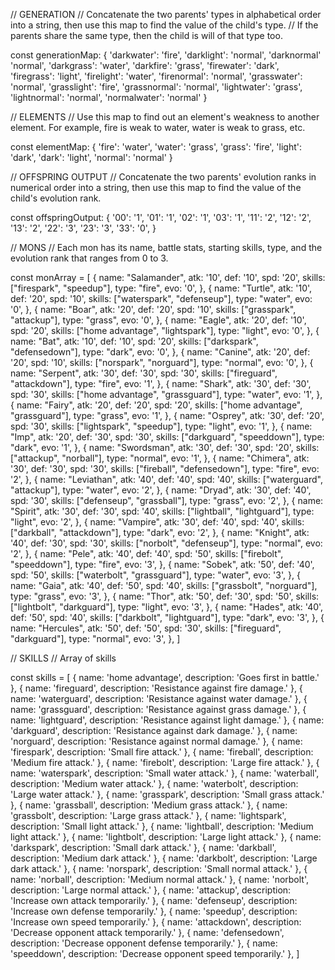 // GENERATION
// Concatenate the two parents' types in alphabetical order into a string, then use this map to find the value of the child's type. 
// If the parents share the same type, then the child is will of that type too.

const generationMap: {
    'darkwater': 'fire',
    'darklight': 'normal',
    'darknormal' 'normal',
    'darkgrass': 'water',
    'darkfire': 'grass',
    'firewater': 'dark',
    'firegrass': 'light',
    'firelight': 'water',
    'firenormal': 'normal',
    'grasswater': 'normal',
    'grasslight': 'fire',
    'grassnormal': 'normal',
    'lightwater': 'grass',
    'lightnormal': 'normal',
    'normalwater': 'normal'
}

// ELEMENTS
// Use this map to find out an element's weakness to another element. For example, fire is weak to water, water is weak to grass, etc.

const elementMap: {
    'fire': 'water',
    'water': 'grass',
    'grass': 'fire',
    'light': 'dark',
    'dark': 'light',
    'normal': 'normal'
}

// OFFSPRING OUTPUT
// Concatenate the two parents' evolution ranks in numerical order into a string, then use this map to find the value of the child's evolution rank.

const offspringOutput: {
    '00': '1',
    '01': '1',
    '02': '1',
    '03': '1',
    '11': '2',
    '12': '2',
    '13': '2',
    '22': '3',
    '23': '3',
    '33': '0',
}

// MONS
// Each mon has its name, battle stats, starting skills, type, and the evolution rank that ranges from 0 to 3.

const monArray = [
    {
        name: "Salamander",
        atk: '10',
        def: '10',
        spd: '20',
        skills: ["firespark", "speedup"], 
        type: "fire", 
        evo: '0',
    },
        {
        name: "Turtle",
        atk: '10',
        def: '20',
        spd: '10',
        skills: ["waterspark", "defenseup"], 
        type: "water", 
        evo: '0',
    },
        {
        name: "Boar",
        atk: '20',
        def: '20',
        spd: '10',
        skills: ["grasspark", "attackup"], 
        type: "grass", 
        evo: '0',
    },
        {
        name: "Eagle",
        atk: '20',
        def: '10',
        spd: '20',
        skills: ["home advantage", "lightspark"], 
        type: "light", 
        evo: '0',
    },
        {
        name: "Bat",
        atk: '10',
        def: '10',
        spd: '20',
        skills: ["darkspark", "defensedown"], 
        type: "dark", 
        evo: '0',
    },
        {
        name: "Canine",
        atk: '20',
        def: '20',
        spd: '10',
        skills: ["norspark", "norguard"], 
        type: "normal", 
        evo: '0',
    },
        {
        name: "Serpent",
        atk: '30',
        def: '30',
        spd: '30',
        skills: ["fireguard", "attackdown"], 
        type: "fire", 
        evo: '1',
    },
        {
        name: "Shark",
        atk: '30',
        def: '30',
        spd: '30',
        skills: ["home advantage", "grassguard"], 
        type: "water", 
        evo: '1',
    },
        {
        name: "Fairy",
        atk: '20',
        def: '20',
        spd: '20',
        skills: ["home advantage", "grassguard"], 
        type: "grass", 
        evo: '1',
    },
        {
        name: "Osprey",
        atk: '30',
        def: '20',
        spd: '30',
        skills: ["lightspark", "speedup"], 
        type: "light", 
        evo: '1',
    },
        {
        name: "Imp",
        atk: '20',
        def: '30',
        spd: '30',
        skills: ["darkguard", "speeddown"], 
        type: "dark", 
        evo: '1',
    },
        {
        name: "Swordsman",
        atk: '30',
        def: '30',
        spd: '20',
        skills: ["attackup", "norball"], 
        type: "normal", 
        evo: '1',
    },
        {
        name: "Chimera",
        atk: '30',
        def: '30',
        spd: '30',
        skills: ["fireball", "defensedown"], 
        type: "fire", 
        evo: '2',
    },
        {
        name: "Leviathan",
        atk: '40',
        def: '40',
        spd: '40',
        skills: ["waterguard", "attackup"], 
        type: "water", 
        evo: '2',
    },
        {
        name: "Dryad",
        atk: '30',
        def: '40',
        spd: '30',
        skills: ["defenseup", "grassball"], 
        type: "grass", 
        evo: '2',
    },
        {
        name: "Spirit",
        atk: '30',
        def: '30',
        spd: '40',
        skills: ["lightball", "lightguard"], 
        type: "light", 
        evo: '2',
    },
        {
        name: "Vampire",
        atk: '30',
        def: '40',
        spd: '40',
        skills: ["darkball", "attackdown"], 
        type: "dark", 
        evo: '2',
    },
        {
        name: "Knight",
        atk: '40',
        def: '30',
        spd: '30',
        skills: ["norbolt", "defenseup"], 
        type: "normal", 
        evo: '2',
    },
        {
        name: "Pele",
        atk: '40',
        def: '40',
        spd: '50',
        skills: ["firebolt", "speeddown"], 
        type: "fire", 
        evo: '3',
    },
        {
        name: "Sobek",
        atk: '50',
        def: '40',
        spd: '50',
        skills: ["waterbolt", "grassguard"], 
        type: "water", 
        evo: '3',
    },
        {
        name: "Gaia",
        atk: '40',
        def: '50',
        spd: '40',
        skills: ["grassbolt", "norguard"], 
        type: "grass", 
        evo: '3',
    },
        {
        name: "Thor",
        atk: '50',
        def: '30',
        spd: '50',
        skills: ["lightbolt", "darkguard"], 
        type: "light", 
        evo: '3',
    },
        {
        name: "Hades",
        atk: '40',
        def: '50',
        spd: '40',
        skills: ["darkbolt", "lightguard"], 
        type: "dark", 
        evo: '3',
    },
        {
        name: "Hercules",
        atk: '50',
        def: '50',
        spd: '30',
        skills: ["fireguard", "darkguard"], 
        type: "normal", 
        evo: '3',
    },
]

// SKILLS
// Array of skills

const skills = [
    { name: 'home advantage', description: 'Goes first in battle.' },
    { name: 'fireguard', description: 'Resistance against fire damage.' },
    { name: 'waterguard', description: 'Resistance against water damage.' },
    { name: 'grassguard', description: 'Resistance against grass damage.' },
    { name: 'lightguard', description: 'Resistance against light damage.' },
    { name: 'darkguard', description: 'Resistance against dark damage.' },
    { name: 'norguard', description: 'Resistance against normal damage.' },
    { name: 'firespark', description: 'Small fire attack.' },
    { name: 'fireball', description: 'Medium fire attack.' },
    { name: 'firebolt', description: 'Large fire attack.' },
    { name: 'waterspark', description: 'Small water attack.' },
    { name: 'waterball', description: 'Medium water attack.' },
    { name: 'waterbolt', description: 'Large water attack.' },
    { name: 'grasspark', description: 'Small grass attack.' },
    { name: 'grassball', description: 'Medium grass attack.' },
    { name: 'grassbolt', description: 'Large grass attack.' },
    { name: 'lightspark', description: 'Small light attack.' },
    { name: 'lightball', description: 'Medium light attack.' },
    { name: 'lightbolt', description: 'Large light attack.' },
    { name: 'darkspark', description: 'Small dark attack.' },
    { name: 'darkball', description: 'Medium dark attack.' },
    { name: 'darkbolt', description: 'Large dark attack.' },
    { name: 'norspark', description: 'Small normal attack.' },
    { name: 'norball', description: 'Medium normal attack.' },
    { name: 'norbolt', description: 'Large normal attack.' },
    { name: 'attackup', description: 'Increase own attack temporarily.' },
    { name: 'defenseup', description: 'Increase own defense temporarily.' },
    { name: 'speedup', description: 'Increase own speed temporarily.' },
    { name: 'attackdown', description: 'Decrease opponent attack temporarily.' },
    { name: 'defensedown', description: 'Decrease opponent defense temporarily.' },
    { name: 'speeddown', description: 'Decrease opponent speed temporarily.' },
]
